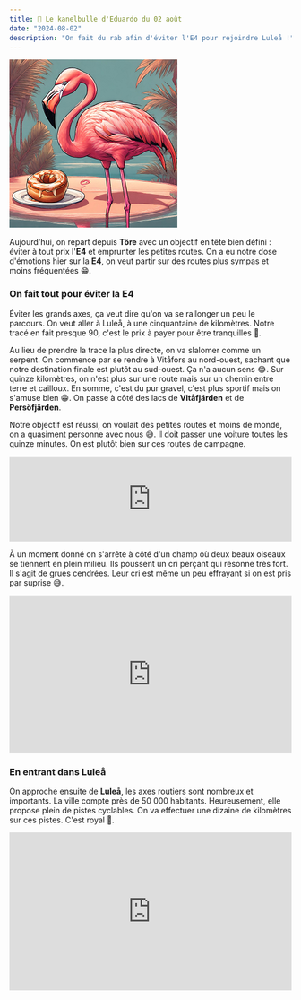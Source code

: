 ```yaml
---
title: 🥮 Le kanelbulle d'Eduardo du 02 août
date: "2024-08-02"
description: "On fait du rab afin d'éviter l'E4 pour rejoindre Luleå !"
---
```


![Kanelbullar d'Eduardo](../kanelbullar_eduardo.png)

Aujourd'hui, on repart depuis **Töre** avec un objectif en tête bien défini : éviter à tout prix l'**E4** et emprunter les petites routes. On a eu notre dose d'émotions hier sur la **E4**, on veut partir sur des routes plus sympas et moins fréquentées 😁.

### On fait tout pour éviter la E4
Éviter les grands axes, ça veut dire qu'on va se rallonger un peu le parcours. On veut aller à Luleå, à une cinquantaine de kilomètres. Notre tracé en fait presque 90, c'est le prix à payer pour être tranquilles 🤗.

Au lieu de prendre la trace la plus directe, on va slalomer comme un serpent. On commence par se rendre à Vitåfors au nord-ouest, sachant que notre destination finale est plutôt au sud-ouest. Ça n'a aucun sens 😂. Sur quinze kilomètres, on n'est plus sur une route mais sur un chemin entre terre et cailloux. En somme, c'est du pur gravel, c'est plus sportif mais on s'amuse bien 😁. On passe à côté des lacs de **Vitåfjärden** et de **Persöfjärden**.

Notre objectif est réussi, on voulait des petites routes et moins de monde, on a quasiment personne avec nous 😅. Il doit passer une voiture toutes les quinze minutes. On est plutôt bien sur ces routes de campagne.

<div style="left: 0; width: 100%; height: 152px; position: relative;"><iframe src="https://open.spotify.com/embed/track/1YYhDizHx7PnDhAhko6cDS?utm_source=oembed" style="top: 0; left: 0; width: 100%; height: 100%; position: absolute; border: 0;" allowfullscreen allow="clipboard-write; encrypted-media; fullscreen; picture-in-picture;"></iframe></div>

À un moment donné on s'arrête à côté d'un champ où deux beaux oiseaux se tiennent en plein milieu. Ils poussent un cri perçant qui résonne très fort. Il s'agit de grues cendrées. Leur cri est même un peu effrayant si on est pris par suprise 😅.
<div style="width: 100%; height: 0; position: relative; padding-bottom: 56%;"><iframe src="https://giphy.com/embed/3o6wraGHbaesVVebjW" style="top: 0; left: 0; width: 100%; height: 100%; position: absolute; border: 0;" allowfullscreen scrolling="no" allow="encrypted-media;" class="giphy-embed"></iframe></div> 

### En entrant dans Luleå 
On approche ensuite de **Luleå**, les axes routiers sont nombreux et importants. La ville compte près de 50 000 habitants. Heureusement, elle propose plein de pistes cyclables. On va effectuer une dizaine de kilomètres sur ces pistes. C'est royal 👑.

<div style="width: 100%; height: 0; position: relative; padding-bottom: 56%;"><iframe src="https://giphy.com/embed/tfzI6qrcyaTK4AGI8a" style="top: 0; left: 0; width: 100%; height: 100%; position: absolute; border: 0;" allowfullscreen scrolling="no" allow="encrypted-media;" class="giphy-embed"></iframe></div> 

